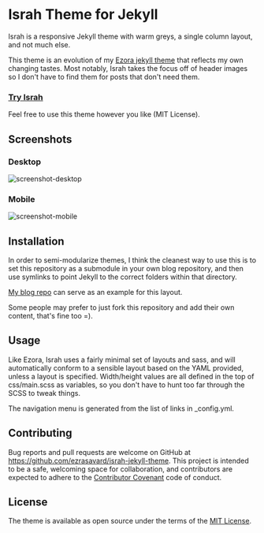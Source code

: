# Israh Theme for Jekyll

Israh is a responsive Jekyll theme with warm greys, a single column layout, and not much else.

This theme is an evolution of my [Ezora jekyll theme](https://github.com/ezrasavard/ezora-jekyll-theme) that reflects my own changing tastes.
Most notably, Israh takes the focus off of header images so I don't have to find them for posts that don't need them.

### [Try Israh](http://www.ezrasavard.com/israhdemo)

Feel free to use this theme however you like (MIT License).

## Screenshots

### Desktop
![screenshot-desktop](https://github.com/ezrasavard/israh-jekyll-theme/blob/master/screenshot.png)

### Mobile
![screenshot-mobile](https://github.com/ezrasavard/israh-jekyll-theme/blob/master/screenshot-mobile.png)

## Installation

In order to semi-modularize themes, I think the cleanest way to use this is to set this repository as a submodule in your own blog repository,
and then use symlinks to point Jekyll to the correct folders within that directory.

[My blog repo](https://github.com/ezrasavard/blog) can serve as an example for this layout.

Some people may prefer to just fork this repository and add their own content, that's fine too =).

## Usage

Like Ezora, Israh uses a fairly minimal set of layouts and sass, and will automatically conform to a sensible layout based on the YAML provided, unless a layout is specified. Width/height values are all defined in the top of css/main.scss as variables, so you don't have to hunt too far through the SCSS to tweak things.

The navigation menu is generated from the list of links in _config.yml.

## Contributing

Bug reports and pull requests are welcome on GitHub at https://github.com/ezrasavard/israh-jekyll-theme. This project is intended to be a safe, welcoming space for collaboration, and contributors are expected to adhere to the [Contributor Covenant](http://contributor-covenant.org) code of conduct.

## License

The theme is available as open source under the terms of the [MIT License](http://opensource.org/licenses/MIT).

